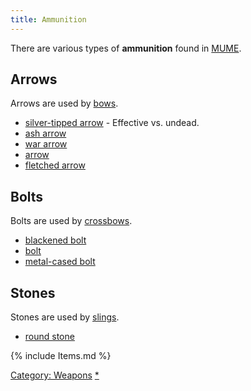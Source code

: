 ```yaml
---
title: Ammunition
---
```


There are various types of **ammunition** found in
[MUME](MUME "wikilink").

## Arrows

Arrows are used by [bows](Missile_weapons#Longbow "wikilink").

- [silver-tipped arrow](silver-tipped_arrow "wikilink") - Effective vs.
  undead.
- [ash arrow](ash_arrow "wikilink")
- [war arrow](war_arrow "wikilink")
- [arrow](arrow "wikilink")
- [fletched arrow](fletched_arrow "wikilink")

## Bolts

Bolts are used by [crossbows](Missile_weapons#Crossbows "wikilink").

- [blackened bolt](blackened_bolt "wikilink")
- [bolt](bolt "wikilink")
- [metal-cased bolt](metal-cased_bolt "wikilink")

## Stones

Stones are used by [slings](Missile_weapons#Slings "wikilink").

- [round stone](round_stone "wikilink")

{% include Items.md %}

[Category: Weapons](Category:_Weapons "wikilink")
[\*](Category:_Ammunition "wikilink")